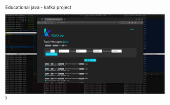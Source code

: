 Educational java - kafka project

![alt text](https://github.com/alex-shevtsov80/frameworks-and-tools-interactions/blob/dev-kafka/kafka/src/screen.png))
